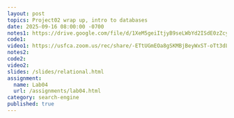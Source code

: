 ```yaml
---
layout: post
topics: Project02 wrap up, intro to databases
date: 2025-09-16 08:00:00 -0700
notes1: https://drive.google.com/file/d/1XeM5geiItjyB9seLWbYd2ISdE0zZcyqQ/view?usp=sharing
code1: 
video1: https://usfca.zoom.us/rec/share/-ETtUGmEOa8gSKMBjBeyWxST-oTt3dLe5IllZY1UOxZ6BiRC3jg3GJ-Bzv2fYe6w.mZmhcxugizKijxvp
notes2: 
code2: 
video2: 
slides: /slides/relational.html
assignment:
  name: Lab04
  url: /assignments/lab04.html
category: search-engine
published: true
---
```

